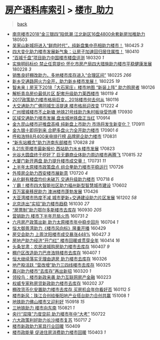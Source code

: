 [房产语料库索引](../../README.md)  > [楼市_助力](楼市_助力.md)
====
> [back](../README.md)

- [南京楼市2018“金三银四”陷低潮 江北新区16盘4800余套新房加推助力](http://jkwz.applinzi.com/ittc/7098743977308324870.html#%E5%8D%97%E4%BA%AC%E6%A5%BC%E5%B8%822018%E2%80%9C%E9%87%91%E4%B8%89%E9%93%B6%E5%9B%9B%E2%80%9D%E9%99%B7%E4%BD%8E%E6%BD%AE+%E6%B1%9F%E5%8C%97%E6%96%B0%E5%8C%BA16%E7%9B%984800%E4%BD%99%E5%A5%97%E6%96%B0%E6%88%BF%E5%8A%A0%E6%8E%A8%E5%8A%A9%E5%8A%9B) 180503  
- [吴家山新城将进入“鲜肉时代”，纯新盘集中亮相助力楼市！](http://jkwz.applinzi.com/ittc/7095846044099413002.html#%E5%90%B4%E5%AE%B6%E5%B1%B1%E6%96%B0%E5%9F%8E%E5%B0%86%E8%BF%9B%E5%85%A5%E2%80%9C%E9%B2%9C%E8%82%89%E6%97%B6%E4%BB%A3%E2%80%9D%EF%BC%8C%E7%BA%AF%E6%96%B0%E7%9B%98%E9%9B%86%E4%B8%AD%E4%BA%AE%E7%9B%B8%E5%8A%A9%E5%8A%9B%E6%A5%BC%E5%B8%82%EF%BC%81) 180425 *3* 
- [四大变化助力楼市发展新气象：让房子加速回归居住属性！](http://jkwz.applinzi.com/ittc/7090451651834151953.html#%E5%9B%9B%E5%A4%A7%E5%8F%98%E5%8C%96%E5%8A%A9%E5%8A%9B%E6%A5%BC%E5%B8%82%E5%8F%91%E5%B1%95%E6%96%B0%E6%B0%94%E8%B1%A1%EF%BC%9A%E8%AE%A9%E6%88%BF%E5%AD%90%E5%8A%A0%E9%80%9F%E5%9B%9E%E5%BD%92%E5%B1%85%E4%BD%8F%E5%B1%9E%E6%80%A7%EF%BC%81) 180410  
- [“百城千盘”项目助力中国楼市楼盘评测](http://jkwz.applinzi.com/ittc/7082602688783320080.html#%E2%80%9C%E7%99%BE%E5%9F%8E%E5%8D%83%E7%9B%98%E2%80%9D%E9%A1%B9%E7%9B%AE%E5%8A%A9%E5%8A%9B%E4%B8%AD%E5%9B%BD%E6%A5%BC%E5%B8%82%E6%A5%BC%E7%9B%98%E8%AF%84%E6%B5%8B) 180320 *1* 
- [实施明码标价 禁止任意提价 怀化市房产局四大措施助力楼市平稳健康发展](http://jkwz.applinzi.com/ittc/7074918260766409745.html#%E5%AE%9E%E6%96%BD%E6%98%8E%E7%A0%81%E6%A0%87%E4%BB%B7+%E7%A6%81%E6%AD%A2%E4%BB%BB%E6%84%8F%E6%8F%90%E4%BB%B7+%E6%80%80%E5%8C%96%E5%B8%82%E6%88%BF%E4%BA%A7%E5%B1%80%E5%9B%9B%E5%A4%A7%E6%8E%AA%E6%96%BD%E5%8A%A9%E5%8A%9B%E6%A5%BC%E5%B8%82%E5%B9%B3%E7%A8%B3%E5%81%A5%E5%BA%B7%E5%8F%91%E5%B1%95) 180228 *3* 
- [销售良好棚改助力，多地楼市库存进入“合理区间”](http://jkwz.applinzi.com/ittc/7074100808218313745.html#%E9%94%80%E5%94%AE%E8%89%AF%E5%A5%BD%E6%A3%9A%E6%94%B9%E5%8A%A9%E5%8A%9B%EF%BC%8C%E5%A4%9A%E5%9C%B0%E6%A5%BC%E5%B8%82%E5%BA%93%E5%AD%98%E8%BF%9B%E5%85%A5%E2%80%9C%E5%90%88%E7%90%86%E5%8C%BA%E9%97%B4%E2%80%9D) 180225 *266* 
- [新乡交通路网火力全开，助力新乡楼市发展！](http://jkwz.applinzi.com/ittc/7073963814548931594.html#%E6%96%B0%E4%B9%A1%E4%BA%A4%E9%80%9A%E8%B7%AF%E7%BD%91%E7%81%AB%E5%8A%9B%E5%85%A8%E5%BC%80%EF%BC%8C%E5%8A%A9%E5%8A%9B%E6%96%B0%E4%B9%A1%E6%A5%BC%E5%B8%82%E5%8F%91%E5%B1%95%EF%BC%81) 180225 *19* 
- [智未来丨房天下2018「大石家庄」楼市地图 “新装上阵” 助力购房者](http://jkwz.applinzi.com/ittc/7062912568262132746.html#%E6%99%BA%E6%9C%AA%E6%9D%A5%E4%B8%A8%E6%88%BF%E5%A4%A9%E4%B8%8B2018%E3%80%8C%E5%A4%A7%E7%9F%B3%E5%AE%B6%E5%BA%84%E3%80%8D%E6%A5%BC%E5%B8%82%E5%9C%B0%E5%9B%BE+%E2%80%9C%E6%96%B0%E8%A3%85%E4%B8%8A%E9%98%B5%E2%80%9D+%E5%8A%A9%E5%8A%9B%E8%B4%AD%E6%88%BF%E8%80%85) 180126  
- [解析青岛房价最低片区 配套升级助力莱西楼市](http://jkwz.applinzi.com/ittc/7060292979581781002.html#%E8%A7%A3%E6%9E%90%E9%9D%92%E5%B2%9B%E6%88%BF%E4%BB%B7%E6%9C%80%E4%BD%8E%E7%89%87%E5%8C%BA+%E9%85%8D%E5%A5%97%E5%8D%87%E7%BA%A7%E5%8A%A9%E5%8A%9B%E8%8E%B1%E8%A5%BF%E6%A5%BC%E5%B8%82) 180119 *4* 
- [2017政策助力楼市格局巨变，2018楼市何去何从](http://jkwz.applinzi.com/ittc/7059236644664640519.html#2017%E6%94%BF%E7%AD%96%E5%8A%A9%E5%8A%9B%E6%A5%BC%E5%B8%82%E6%A0%BC%E5%B1%80%E5%B7%A8%E5%8F%98%EF%BC%8C2018%E6%A5%BC%E5%B8%82%E4%BD%95%E5%8E%BB%E4%BD%95%E4%BB%8E) 180116  
- [大交通助力广佛同城生活提速 楼市格局迎改变](http://jkwz.applinzi.com/ittc/7049844237141541905.html#%E5%A4%A7%E4%BA%A4%E9%80%9A%E5%8A%A9%E5%8A%9B%E5%B9%BF%E4%BD%9B%E5%90%8C%E5%9F%8E%E7%94%9F%E6%B4%BB%E6%8F%90%E9%80%9F+%E6%A5%BC%E5%B8%82%E6%A0%BC%E5%B1%80%E8%BF%8E%E6%94%B9%E5%8F%98) 171222 *4* 
- [广州增城楼市不止新塘 地铁21号线助力朱村板块受热捧](http://jkwz.applinzi.com/ittc/7019119262202070032.html#%E5%B9%BF%E5%B7%9E%E5%A2%9E%E5%9F%8E%E6%A5%BC%E5%B8%82%E4%B8%8D%E6%AD%A2%E6%96%B0%E5%A1%98+%E5%9C%B0%E9%93%8121%E5%8F%B7%E7%BA%BF%E5%8A%A9%E5%8A%9B%E6%9C%B1%E6%9D%91%E6%9D%BF%E5%9D%97%E5%8F%97%E7%83%AD%E6%8D%A7) 170930  
- [区域交通助力楼市发展 盘龙城地铁盘正当红](http://jkwz.applinzi.com/ittc/7013225779717211153.html#%E5%8C%BA%E5%9F%9F%E4%BA%A4%E9%80%9A%E5%8A%A9%E5%8A%9B%E6%A5%BC%E5%B8%82%E5%8F%91%E5%B1%95+%E7%9B%98%E9%BE%99%E5%9F%8E%E5%9C%B0%E9%93%81%E7%9B%98%E6%AD%A3%E5%BD%93%E7%BA%A2) 170914  
- [金九昆山楼市迎推盘高峰 纯新盘上市助力 市场将发生新变化？](http://jkwz.applinzi.com/ittc/7012189846007972881.html#%E9%87%91%E4%B9%9D%E6%98%86%E5%B1%B1%E6%A5%BC%E5%B8%82%E8%BF%8E%E6%8E%A8%E7%9B%98%E9%AB%98%E5%B3%B0+%E7%BA%AF%E6%96%B0%E7%9B%98%E4%B8%8A%E5%B8%82%E5%8A%A9%E5%8A%9B+%E5%B8%82%E5%9C%BA%E5%B0%86%E5%8F%91%E7%94%9F%E6%96%B0%E5%8F%98%E5%8C%96%EF%BC%9F) 170911  
- [金九银十即将到来 合肥多盘火力全开助力楼市](http://jkwz.applinzi.com/ittc/7008283067888960528.html#%E9%87%91%E4%B9%9D%E9%93%B6%E5%8D%81%E5%8D%B3%E5%B0%86%E5%88%B0%E6%9D%A5+%E5%90%88%E8%82%A5%E5%A4%9A%E7%9B%98%E7%81%AB%E5%8A%9B%E5%85%A8%E5%BC%80%E5%8A%A9%E5%8A%9B%E6%A5%BC%E5%B8%82) 170901 *6* 
- [呼和浩特8月400来电排行榜 品牌房企助力楼市](http://jkwz.applinzi.com/ittc/7007927557255857168.html#%E5%91%BC%E5%92%8C%E6%B5%A9%E7%89%B98%E6%9C%88400%E6%9D%A5%E7%94%B5%E6%8E%92%E8%A1%8C%E6%A6%9C+%E5%93%81%E7%89%8C%E6%88%BF%E4%BC%81%E5%8A%A9%E5%8A%9B%E6%A5%BC%E5%B8%82) 170831  
- [“新东站概念”助力济南东部楼市](http://jkwz.applinzi.com/ittc/7006645802523690001.html#%E2%80%9C%E6%96%B0%E4%B8%9C%E7%AB%99%E6%A6%82%E5%BF%B5%E2%80%9D%E5%8A%A9%E5%8A%9B%E6%B5%8E%E5%8D%97%E4%B8%9C%E9%83%A8%E6%A5%BC%E5%B8%82) 170828 *28* 
- [8.21东莞楼市最新报价 西站助力水乡楼市发展](http://jkwz.applinzi.com/ittc/7004937724170339345.html#8.21%E4%B8%9C%E8%8E%9E%E6%A5%BC%E5%B8%82%E6%9C%80%E6%96%B0%E6%8A%A5%E4%BB%B7+%E8%A5%BF%E7%AB%99%E5%8A%A9%E5%8A%9B%E6%B0%B4%E4%B9%A1%E6%A5%BC%E5%B8%82%E5%8F%91%E5%B1%95) 170823  
- [光谷大圆盘终于挖好了 巨无霸商业体助力周边楼市再腾飞](http://jkwz.applinzi.com/ittc/7002056682728064017.html#%E5%85%89%E8%B0%B7%E5%A4%A7%E5%9C%86%E7%9B%98%E7%BB%88%E4%BA%8E%E6%8C%96%E5%A5%BD%E4%BA%86+%E5%B7%A8%E6%97%A0%E9%9C%B8%E5%95%86%E4%B8%9A%E4%BD%93%E5%8A%A9%E5%8A%9B%E5%91%A8%E8%BE%B9%E6%A5%BC%E5%B8%82%E5%86%8D%E8%85%BE%E9%A3%9E) 170815 *32* 
- [大厦门新开两盘 助力提升楼市成交量！](http://jkwz.applinzi.com/ittc/6996429663843648529.html#%E5%A4%A7%E5%8E%A6%E9%97%A8%E6%96%B0%E5%BC%80%E4%B8%A4%E7%9B%98+%E5%8A%A9%E5%8A%9B%E6%8F%90%E5%8D%87%E6%A5%BC%E5%B8%82%E6%88%90%E4%BA%A4%E9%87%8F%EF%BC%81) 170731 *11* 
- [上半年太原楼市政策盘点 组合拳助力楼市平稳运行](http://jkwz.applinzi.com/ittc/6994607826591548432.html#%E4%B8%8A%E5%8D%8A%E5%B9%B4%E5%A4%AA%E5%8E%9F%E6%A5%BC%E5%B8%82%E6%94%BF%E7%AD%96%E7%9B%98%E7%82%B9+%E7%BB%84%E5%90%88%E6%8B%B3%E5%8A%A9%E5%8A%9B%E6%A5%BC%E5%B8%82%E5%B9%B3%E7%A8%B3%E8%BF%90%E8%A1%8C) 170726  
- [外埠房企助力西安楼市展新意](http://jkwz.applinzi.com/ittc/6992298879071290384.html#%E5%A4%96%E5%9F%A0%E6%88%BF%E4%BC%81%E5%8A%A9%E5%8A%9B%E8%A5%BF%E5%AE%89%E6%A5%BC%E5%B8%82%E5%B1%95%E6%96%B0%E6%84%8F) 170720 *4* 
- [从化鲜有楼盘均价未破万 交通升级助力楼市](http://jkwz.applinzi.com/ittc/6991657638465897488.html#%E4%BB%8E%E5%8C%96%E9%B2%9C%E6%9C%89%E6%A5%BC%E7%9B%98%E5%9D%87%E4%BB%B7%E6%9C%AA%E7%A0%B4%E4%B8%87+%E4%BA%A4%E9%80%9A%E5%8D%87%E7%BA%A7%E5%8A%A9%E5%8A%9B%E6%A5%BC%E5%B8%82) 170718 *6* 
- [丫霸！楼市四大智能社区助力福州新型智慧城市建设](http://jkwz.applinzi.com/ittc/6974599687788037125.html#%E4%B8%AB%E9%9C%B8%EF%BC%81%E6%A5%BC%E5%B8%82%E5%9B%9B%E5%A4%A7%E6%99%BA%E8%83%BD%E7%A4%BE%E5%8C%BA%E5%8A%A9%E5%8A%9B%E7%A6%8F%E5%B7%9E%E6%96%B0%E5%9E%8B%E6%99%BA%E6%85%A7%E5%9F%8E%E5%B8%82%E5%BB%BA%E8%AE%BE) 170602  
- [百万富豪移民助力 澳洲楼市蓬勃发展](http://jkwz.applinzi.com/ittc/6960881280416744453.html#%E7%99%BE%E4%B8%87%E5%AF%8C%E8%B1%AA%E7%A7%BB%E6%B0%91%E5%8A%A9%E5%8A%9B+%E6%BE%B3%E6%B4%B2%E6%A5%BC%E5%B8%82%E8%93%AC%E5%8B%83%E5%8F%91%E5%B1%95) 170426  
- [大亚湾楼市热度不减 城市更新+交通建设助力片区发展](http://jkwz.applinzi.com/ittc/6907088227373974533.html#%E5%A4%A7%E4%BA%9A%E6%B9%BE%E6%A5%BC%E5%B8%82%E7%83%AD%E5%BA%A6%E4%B8%8D%E5%87%8F+%E5%9F%8E%E5%B8%82%E6%9B%B4%E6%96%B0%2B%E4%BA%A4%E9%80%9A%E5%BB%BA%E8%AE%BE%E5%8A%A9%E5%8A%9B%E7%89%87%E5%8C%BA%E5%8F%91%E5%B1%95) 161202 *58* 
- [北京连出“实招”助力楼市趋稳](http://jkwz.applinzi.com/ittc/6894702666516530180.html#%E5%8C%97%E4%BA%AC%E8%BF%9E%E5%87%BA%E2%80%9C%E5%AE%9E%E6%8B%9B%E2%80%9D%E5%8A%A9%E5%8A%9B%E6%A5%BC%E5%B8%82%E8%B6%8B%E7%A8%B3) 161030 *27* 
- [“房票制”助力鄂尔多斯楼市去库存](http://jkwz.applinzi.com/ittc/6883525398201107461.html#%E2%80%9C%E6%88%BF%E7%A5%A8%E5%88%B6%E2%80%9D%E5%8A%A9%E5%8A%9B%E9%84%82%E5%B0%94%E5%A4%9A%E6%96%AF%E6%A5%BC%E5%B8%82%E5%8E%BB%E5%BA%93%E5%AD%98) 160930 *205* 
- [营销助力 楼市下半年开局火热](http://jkwz.applinzi.com/ittc/6861041414582043652.html#%E8%90%A5%E9%94%80%E5%8A%A9%E5%8A%9B+%E6%A5%BC%E5%B8%82%E4%B8%8B%E5%8D%8A%E5%B9%B4%E5%BC%80%E5%B1%80%E7%81%AB%E7%83%AD) 160731 *2* 
- [六月房产政策出新 助力太原楼市年中稳步回升](http://jkwz.applinzi.com/ittc/6851103950077690885.html#%E5%85%AD%E6%9C%88%E6%88%BF%E4%BA%A7%E6%94%BF%E7%AD%96%E5%87%BA%E6%96%B0+%E5%8A%A9%E5%8A%9B%E5%A4%AA%E5%8E%9F%E6%A5%BC%E5%B8%82%E5%B9%B4%E4%B8%AD%E7%A8%B3%E6%AD%A5%E5%9B%9E%E5%8D%87) 160704 *1* 
- [恒大御景湾助力《楼市风向标》隆重开播](http://jkwz.applinzi.com/ittc/6826585216105579525.html#%E6%81%92%E5%A4%A7%E5%BE%A1%E6%99%AF%E6%B9%BE%E5%8A%A9%E5%8A%9B%E3%80%8A%E6%A5%BC%E5%B8%82%E9%A3%8E%E5%90%91%E6%A0%87%E3%80%8B%E9%9A%86%E9%87%8D%E5%BC%80%E6%92%AD) 160429  
- [房交会助力 上周沈阳楼市成交暴涨448%](http://jkwz.applinzi.com/ittc/6825720152167285764.html#%E6%88%BF%E4%BA%A4%E4%BC%9A%E5%8A%A9%E5%8A%9B+%E4%B8%8A%E5%91%A8%E6%B2%88%E9%98%B3%E6%A5%BC%E5%B8%82%E6%88%90%E4%BA%A4%E6%9A%B4%E6%B6%A8448%25) 160427 *3* 
- [房地产助力经济“开门红” 楼市回暖或贯穿全年](http://jkwz.applinzi.com/ittc/6820864556045698053.html#%E6%88%BF%E5%9C%B0%E4%BA%A7%E5%8A%A9%E5%8A%9B%E7%BB%8F%E6%B5%8E%E2%80%9C%E5%BC%80%E9%97%A8%E7%BA%A2%E2%80%9D+%E6%A5%BC%E5%B8%82%E5%9B%9E%E6%9A%96%E6%88%96%E8%B4%AF%E7%A9%BF%E5%85%A8%E5%B9%B4) 160414 *16* 
- [头条甘肃：农民进城购房助力楼市去库存](http://jkwz.applinzi.com/ittc/6818327565085180932.html#%E5%A4%B4%E6%9D%A1%E7%94%98%E8%82%83%EF%BC%9A%E5%86%9C%E6%B0%91%E8%BF%9B%E5%9F%8E%E8%B4%AD%E6%88%BF%E5%8A%A9%E5%8A%9B%E6%A5%BC%E5%B8%82%E5%8E%BB%E5%BA%93%E5%AD%98) 160407 *9* 
- [棚户区改造助力巴彦浩特楼市去库存](http://jkwz.applinzi.com/ittc/6818283635966739461.html#%E6%A3%9A%E6%88%B7%E5%8C%BA%E6%94%B9%E9%80%A0%E5%8A%A9%E5%8A%9B%E5%B7%B4%E5%BD%A6%E6%B5%A9%E7%89%B9%E6%A5%BC%E5%B8%82%E5%8E%BB%E5%BA%93%E5%AD%98) 160407 *1* 
- [恒大继续落实无理由退房 助力楼市去库存](http://jkwz.applinzi.com/ittc/6813702818040906756.html#%E6%81%92%E5%A4%A7%E7%BB%A7%E7%BB%AD%E8%90%BD%E5%AE%9E%E6%97%A0%E7%90%86%E7%94%B1%E9%80%80%E6%88%BF+%E5%8A%A9%E5%8A%9B%E6%A5%BC%E5%B8%82%E5%8E%BB%E5%BA%93%E5%AD%98) 160326  
- [地产股活跃 “营改增”助力三四线楼市去库存](http://jkwz.applinzi.com/ittc/6813459640813618180.html#%E5%9C%B0%E4%BA%A7%E8%82%A1%E6%B4%BB%E8%B7%83+%E2%80%9C%E8%90%A5%E6%94%B9%E5%A2%9E%E2%80%9D%E5%8A%A9%E5%8A%9B%E4%B8%89%E5%9B%9B%E7%BA%BF%E6%A5%BC%E5%B8%82%E5%8E%BB%E5%BA%93%E5%AD%98) 160325  
- [嘉兴助力楼市“去库存”再出新招](http://jkwz.applinzi.com/ittc/6811609859875144708.html#%E5%98%89%E5%85%B4%E5%8A%A9%E5%8A%9B%E6%A5%BC%E5%B8%82%E2%80%9C%E5%8E%BB%E5%BA%93%E5%AD%98%E2%80%9D%E5%86%8D%E5%87%BA%E6%96%B0%E6%8B%9B) 160320 *1* 
- [领投鸟：楼市新政来袭 助力互联网房产金融](http://jkwz.applinzi.com/ittc/6802111431818347524.html#%E9%A2%86%E6%8A%95%E9%B8%9F%EF%BC%9A%E6%A5%BC%E5%B8%82%E6%96%B0%E6%94%BF%E6%9D%A5%E8%A2%AD+%E5%8A%A9%E5%8A%9B%E4%BA%92%E8%81%94%E7%BD%91%E6%88%BF%E4%BA%A7%E9%87%91%E8%9E%8D) 160223  
- [权威专家称房贷新政助力楼市去库存](http://jkwz.applinzi.com/ittc/6794299033728320517.html#%E6%9D%83%E5%A8%81%E4%B8%93%E5%AE%B6%E7%A7%B0%E6%88%BF%E8%B4%B7%E6%96%B0%E6%94%BF%E5%8A%A9%E5%8A%9B%E6%A5%BC%E5%B8%82%E5%8E%BB%E5%BA%93%E5%AD%98) 160202 *37* 
- [棚改货币化安置助力楼市去库存 买房机会年你看好否](http://jkwz.applinzi.com/ittc/6786363575681680389.html#%E6%A3%9A%E6%94%B9%E8%B4%A7%E5%B8%81%E5%8C%96%E5%AE%89%E7%BD%AE%E5%8A%A9%E5%8A%9B%E6%A5%BC%E5%B8%82%E5%8E%BB%E5%BA%93%E5%AD%98+%E4%B9%B0%E6%88%BF%E6%9C%BA%E4%BC%9A%E5%B9%B4%E4%BD%A0%E7%9C%8B%E5%A5%BD%E5%90%A6) 160112 *5* 
- [楼市新风：珠江合创给衡阳地产业搭台助力合创共赢](http://jkwz.applinzi.com/ittc/6750899677286564869.html#%E6%A5%BC%E5%B8%82%E6%96%B0%E9%A3%8E%EF%BC%9A%E7%8F%A0%E6%B1%9F%E5%90%88%E5%88%9B%E7%BB%99%E8%A1%A1%E9%98%B3%E5%9C%B0%E4%BA%A7%E4%B8%9A%E6%90%AD%E5%8F%B0%E5%8A%A9%E5%8A%9B%E5%90%88%E5%88%9B%E5%85%B1%E8%B5%A2) 151008 *1* 
- [地铁助力佛山楼市又迎利好](http://jkwz.applinzi.com/ittc/6743385043591922692.html#%E5%9C%B0%E9%93%81%E5%8A%A9%E5%8A%9B%E4%BD%9B%E5%B1%B1%E6%A5%BC%E5%B8%82%E5%8F%88%E8%BF%8E%E5%88%A9%E5%A5%BD) 150918 *15* 
- [三地铁助力 楼市向东南](http://jkwz.applinzi.com/ittc/6732864916337755140.html#%E4%B8%89%E5%9C%B0%E9%93%81%E5%8A%A9%E5%8A%9B+%E6%A5%BC%E5%B8%82%E5%90%91%E4%B8%9C%E5%8D%97) 150821 *1* 
- [央行“双降”力度空前 助力楼市年中“大考”](http://jkwz.applinzi.com/ittc/547650614975239841.html#%E5%A4%AE%E8%A1%8C%E2%80%9C%E5%8F%8C%E9%99%8D%E2%80%9D%E5%8A%9B%E5%BA%A6%E7%A9%BA%E5%89%8D+%E5%8A%A9%E5%8A%9B%E6%A5%BC%E5%B8%82%E5%B9%B4%E4%B8%AD%E2%80%9C%E5%A4%A7%E8%80%83%E2%80%9D) 150722  
- [六大政策利好助力长沙楼市复苏](http://jkwz.applinzi.com/ittc/547650615081506350.html#%E5%85%AD%E5%A4%A7%E6%94%BF%E7%AD%96%E5%88%A9%E5%A5%BD%E5%8A%A9%E5%8A%9B%E9%95%BF%E6%B2%99%E6%A5%BC%E5%B8%82%E5%A4%8D%E8%8B%8F) 150717 *2* 
- [楼市新政助力家具行业回暖](http://jkwz.applinzi.com/ittc/547650611401361447.html#%E6%A5%BC%E5%B8%82%E6%96%B0%E6%94%BF%E5%8A%A9%E5%8A%9B%E5%AE%B6%E5%85%B7%E8%A1%8C%E4%B8%9A%E5%9B%9E%E6%9A%96) 150409  
- [楼市政能量 促进住房消费助力楼市回暖](http://jkwz.applinzi.com/ittc/547650611401407249.html#%E6%A5%BC%E5%B8%82%E6%94%BF%E8%83%BD%E9%87%8F+%E4%BF%83%E8%BF%9B%E4%BD%8F%E6%88%BF%E6%B6%88%E8%B4%B9%E5%8A%A9%E5%8A%9B%E6%A5%BC%E5%B8%82%E5%9B%9E%E6%9A%96) 150403 *1* 
